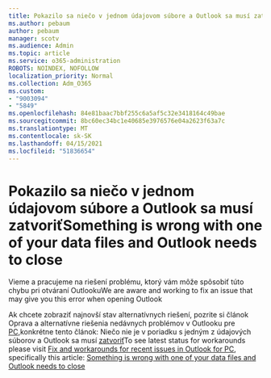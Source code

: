 ```yaml
---
title: Pokazilo sa niečo v jednom údajovom súbore a Outlook sa musí zatvoriť
ms.author: pebaum
author: pebaum
manager: scotv
ms.audience: Admin
ms.topic: article
ms.service: o365-administration
ROBOTS: NOINDEX, NOFOLLOW
localization_priority: Normal
ms.collection: Adm_O365
ms.custom:
- "9003094"
- "5849"
ms.openlocfilehash: 84e81baac7bbf255c6a5af5c32e3418164c49bae
ms.sourcegitcommit: 8bc60ec34bc1e40685e3976576e04a2623f63a7c
ms.translationtype: MT
ms.contentlocale: sk-SK
ms.lasthandoff: 04/15/2021
ms.locfileid: "51836654"
---
```

# <a name="something-is-wrong-with-one-of-your-data-files-and-outlook-needs-to-close"></a><span data-ttu-id="4a327-102">Pokazilo sa niečo v jednom údajovom súbore a Outlook sa musí zatvoriť</span><span class="sxs-lookup"><span data-stu-id="4a327-102">Something is wrong with one of your data files and Outlook needs to close</span></span>

<span data-ttu-id="4a327-103">Vieme a pracujeme na riešení problému, ktorý vám môže spôsobiť túto chybu pri otváraní Outlooku</span><span class="sxs-lookup"><span data-stu-id="4a327-103">We are aware and working to fix an issue that may give you this error when opening Outlook</span></span>

<span data-ttu-id="4a327-104">Ak chcete zobraziť najnovší stav alternatívnych riešení, pozrite si článok Oprava a alternatívne riešenia nedávnych problémov v Outlooku pre  [PC,](https://support.microsoft.com/office/ecf61305-f84f-4e13-bb73-95a214ac1230)konkrétne tento článok: Niečo nie je v poriadku s jedným z údajových súborov a Outlook sa musí [zatvoriť](https://support.microsoft.com/office/a3b59934-2446-4f2a-bd25-58f88188b9b2)</span><span class="sxs-lookup"><span data-stu-id="4a327-104">To see latest status for workarounds please visit  [Fix and workarounds for recent issues in Outlook for PC](https://support.microsoft.com/office/ecf61305-f84f-4e13-bb73-95a214ac1230), specifically this article: [Something is wrong with one of your data files and Outlook needs to close](https://support.microsoft.com/office/a3b59934-2446-4f2a-bd25-58f88188b9b2)</span></span>
